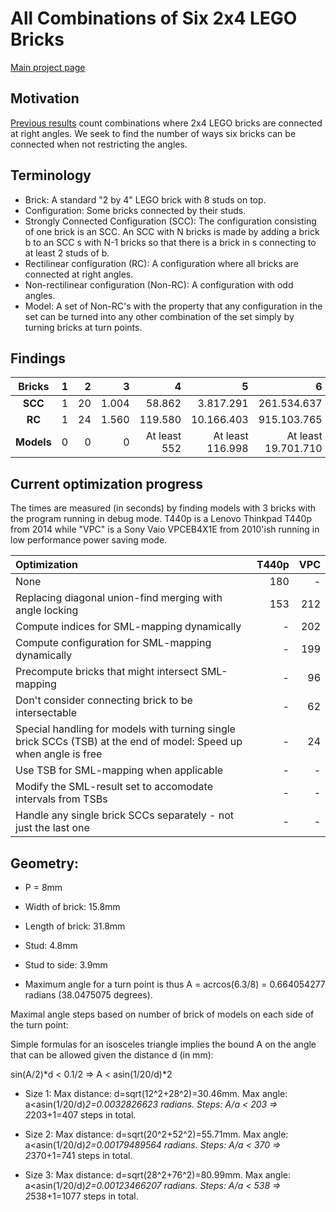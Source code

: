 # All Combinations of Six 2x4 LEGO Bricks

[Main project page](http://c-mt.dk/counting)

## Motivation

[Previous results](http://www.math.ku.dk/~eilers/lego.html) count combinations where 2x4 LEGO bricks are connected at right angles. We seek to find the number of ways six bricks can be connected when not restricting the angles.

## Terminology

* Brick: A standard "2 by 4" LEGO brick with 8 studs on top.
* Configuration: Some bricks connected by their studs.
* Strongly Connected Configuration (SCC): The configuration consisting of one brick is an SCC. An SCC with N bricks is made by adding a brick b to an SCC s with N-1 bricks so that there is a brick in s connecting to at least 2 studs of b.
* Rectilinear configuration (RC): A configuration where all bricks are connected at right angles. 
* Non-rectilinear configuration (Non-RC): A configuration with odd angles.
* Model: A set of Non-RC's with the property that any configuration in the set can be turned into any other combination of the set simply by turning bricks at turn points.

## Findings

|  Bricks    | 1 |  2 |     3 |       4 |          5 |           6 | 
|:----------:|--:|---:|------:|--------:|-----------:|------------:|
| **SCC**    | 1 | 20 | 1.004 |  58.862 |  3.817.291 | 261.534.637 |
| **RC**     | 1 | 24 | 1.560 | 119.580 | 10.166.403 | 915.103.765 |
| **Models** | 0 |  0 |     0 | At least 552 | At least 116.998 | At least 19.701.710 |

## Current optimization progress

The times are measured (in seconds) by finding models with 3 bricks with the program running in debug mode. T440p is a Lenovo Thinkpad T440p from 2014 while "VPC" is a Sony Vaio VPCEB4X1E from 2010'ish running in low performance power saving mode. 

| Optimization           | T440p | VPC |
|:-----------------------|------:|----:|
| None | 180 | - |
| Replacing diagonal union-find merging with angle locking | 153 | 212 |
| Compute indices for SML-mapping dynamically | - | 202 |
| Compute configuration for SML-mapping dynamically | - | 199 |
| Precompute bricks that might intersect SML-mapping | - | 96 |
| Don't consider connecting brick to be intersectable | - | 62 |
| Special handling for models with turning single brick SCCs (TSB) at the end of model: Speed up when angle is free | - | 24 |
| Use TSB for SML-mapping when applicable | - | - |
| Modify the SML-result set to accomodate intervals from TSBs | - | - |
| Handle any single brick SCCs separately - not just the last one | - | - |


## Geometry:

- P = 8mm

- Width of brick: 15.8mm

- Length of brick: 31.8mm

- Stud: 4.8mm

- Stud to side: 3.9mm

- Maximum angle for a turn point is thus A = acrcos(6.3/8) = 0.664054277 radians (38.0475075 degrees). 


Maximal angle steps based on number of brick of models on each side of the turn point:

Simple formulas for an isosceles triangle implies the bound A on the angle that can be allowed given the distance d (in mm):

sin(A/2)*d < 0.1/2 => A < asin(1/20/d)*2

- Size 1: Max distance: d=sqrt(12^2+28^2)=30.46mm. Max angle: a<asin(1/20/d)*2=0.0032826623  radians. Steps: A/a < 203 => 2*203+1=407 steps in total.

- Size 2: Max distance: d=sqrt(20^2+52^2)=55.71mm. Max angle: a<asin(1/20/d)*2=0.00179489564 radians. Steps: A/a < 370 => 2*370+1=741 steps in total.

- Size 3: Max distance: d=sqrt(28^2+76^2)=80.99mm. Max angle: a<asin(1/20/d)*2=0.00123466207 radians. Steps: A/a < 538 => 2*538+1=1077 steps in total.



